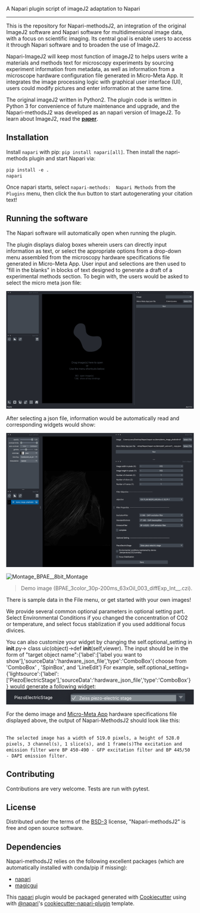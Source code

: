 

A Napari plugin script of imageJ2 adaptation to Napari

----------------------------------

This is the repository for Napari-methodsJ2, an integration of the original ImageJ2 software and Napari software for multidimensional image data, with a focus on scientific imaging. Its central goal is enable users to access it through Napari software and to broaden the use of ImageJ2.

Napari-ImageJ2 will keep most function of imageJ2 to helps users write a materials and methods text for microscopy experiments by sourcing experiment information from metadata, as well as information from a microscope hardware configuration file generated in Micro-Meta App.  It integrates the image processing logic with graphical user interface (UI), users could modify pictures and enter information at the same time.

The original imageJ2 written in Python2. The plugin code is written in Python 3 for convenience of future maintenance and upgrade, and the Napari-methodsJ2 was developed as an napari version of ImageJ2. To learn about ImageJ2, read the [**paper**](https://www.biorxiv.org/content/10.1101/2021.06.23.449674v1).


## Installation

<!---

Install an [Anaconda](https://www.anaconda.com/download/) distribution of Python -- Choose **Python 3** and your operating system. Note you might need to use an anaconda prompt if you did not add anaconda to the path.

-->

Install `napari` with pip: `pip install napari[all]`. 
Then install the napri-methods plugin and start Napari via:

    pip install -e .
    napari
Once napari starts, select `napari-methods:  Napari Methods` from the `Plugins` menu, then click the `Run` button to start autogenerating your citation text!









## Running the software

The Napari software will automatically open when running the plugin.

The plugin displays dialog boxes wherein users can directly input information as text, or select the appropriate options from a drop-down menu assembled from the microscopy hardware specifications file generated in Micro-Meta App. User input and selections are then used to "fill in the blanks" in blocks of text designed to generate a draft of a experimental methods section.
To begin with, the users would be asked to select the micro meta json file:

![Welcome page](https://github.com/joelryan/napari-methodsj2/blob/main/demo0.png)

After selecting a json file, information would be automatically read and corresponding widgets would show:


![Demo Widgets](https://github.com/joelryan/napari-methodsj2/blob/main/mainpage.png)

![Montage_BPAE__8bit_Montage](https://user-images.githubusercontent.com/64212264/120518327-77ad6200-c39f-11eb-9a6c-5a49c5aca810.png)
> Demo image (BPAE_3color_30p-200ms_63xOil_003_diffExp_Int__.czi).

There is sample data in the File menu, or get started with your own images!

We provide several common optional parameters in optional setting part. Select Environmental Conditions if you changed the concentration of CO2 or temperature, and select focus stablization if you used additional focus divices.

You can also customize your widget by changing the self.optional_setting in __init__.py-> class uic(object)->def __init__(self,viewer). The input should be in the form of "target object name":{'label':['label you want to show'],'sourceData':'hardware_json_file','type':'ComboBox'( choose from 'ComboBox' , 'SpinBox', and 'LineEdit')
For example,
self.optional_setting={'lightsource':{'label':['PiezoElectricStage'],'sourceData':'hardware_json_file','type':'ComboBox'}
}
would generate a following widget:
![Demo Widgets](https://github.com/joelryan/napari-methodsj2/blob/main/customizedWidget.png)


For the demo image and [Micro-Meta App](https://github.com/WU-BIMAC/MicroMetaApp-Electron/releases/tag/1.2.2-b1-1) hardware specifications file displayed above, the output of Napari-MethodsJ2 should look like this:
```

The selected image has a width of 519.0 pixels, a height of 528.0 pixels, 3 channel(s), 1 slice(s), and 1 frame(s)The excitation and emission filter were BP 450-490 - GFP excitation filter and BP 445/50 - DAPI emission filter.
```

## Contributing

Contributions are very welcome. Tests are run with pytest.

## License

Distributed under the terms of the [BSD-3] license,
"Napari-methodsJ2" is free and open source software.

## Dependencies
Napari-methodsJ2 relies on the following excellent packages (which are automatically installed with conda/pip if missing):
- [napari](https://napari.org)
- [magicgui](https://napari.org/magicgui/)

This [napari] plugin would be packaged generated with [Cookiecutter] using with [@napari]'s [cookiecutter-napari-plugin] template.

[napari]: https://github.com/napari/napari
[Cookiecutter]: https://github.com/audreyr/cookiecutter
[@napari]: https://github.com/napari
[BSD-3]: http://opensource.org/licenses/BSD-3-Clause
[cookiecutter-napari-plugin]: https://github.com/napari/cookiecutter-napari-plugin
